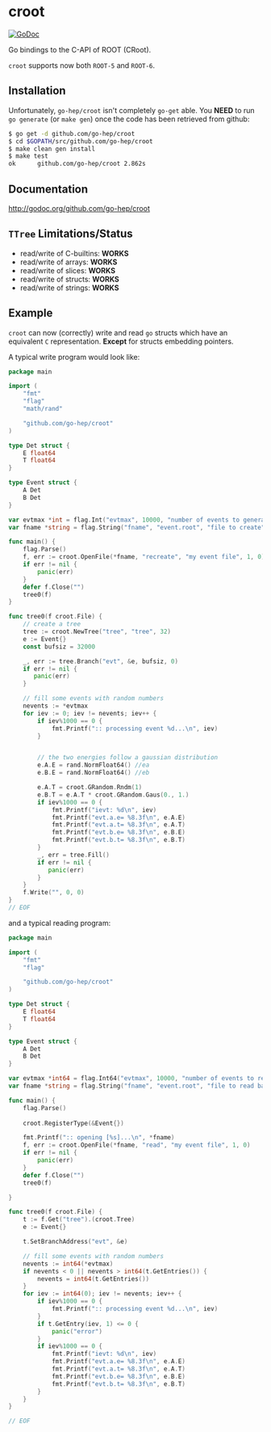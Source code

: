 croot
=====

[![GoDoc](https://godoc.org/github.com/go-hep/croot?status.svg)](https://godoc.org/github.com/go-hep/croot)

Go bindings to the C-API of ROOT (CRoot).

`croot` supports now both `ROOT-5` and `ROOT-6`.

## Installation

Unfortunately, ``go-hep/croot`` isn't completely ``go-get`` able.
You **NEED** to run `go generate` (or `make gen`) once the code has been retrieved from github:

```sh
$ go get -d github.com/go-hep/croot
$ cd $GOPATH/src/github.com/go-hep/croot
$ make clean gen install
$ make test
ok  	github.com/go-hep/croot	2.862s
```    


## Documentation

 http://godoc.org/github.com/go-hep/croot


## ``TTree`` Limitations/Status

- read/write of C-builtins: **WORKS**
- read/write of arrays: **WORKS**
- read/write of slices: **WORKS**
- read/write of structs: **WORKS**
- read/write of strings: **WORKS**

## Example

`croot` can now (correctly) write and read `go` structs which have
an equivalent `C` representation.
**Except** for structs embedding pointers.

A typical write program would look like:

``` go
package main

import (
	"fmt"
	"flag"
	"math/rand"

	"github.com/go-hep/croot"
)

type Det struct {
	E float64
	T float64
}

type Event struct {
	A Det
	B Det
}

var evtmax *int = flag.Int("evtmax", 10000, "number of events to generate")
var fname *string = flag.String("fname", "event.root", "file to create")

func main() {
	flag.Parse()
	f, err := croot.OpenFile(*fname, "recreate", "my event file", 1, 0)
	if err != nil {
		panic(err)
	}
	defer f.Close("")
	tree0(f)
}

func tree0(f croot.File) {
	// create a tree
	tree := croot.NewTree("tree", "tree", 32)
	e := Event{}
	const bufsiz = 32000

	_, err := tree.Branch("evt", &e, bufsiz, 0)
	if err != nil {
	   panic(err)
	}

	// fill some events with random numbers
	nevents := *evtmax
	for iev := 0; iev != nevents; iev++ {
		if iev%1000 == 0 {
			fmt.Printf(":: processing event %d...\n", iev)
		}


		// the two energies follow a gaussian distribution
		e.A.E = rand.NormFloat64() //ea
		e.B.E = rand.NormFloat64() //eb

		e.A.T = croot.GRandom.Rndm(1)
		e.B.T = e.A.T * croot.GRandom.Gaus(0., 1.)
		if iev%1000 == 0 {
			fmt.Printf("ievt: %d\n", iev)
			fmt.Printf("evt.a.e= %8.3f\n", e.A.E)
			fmt.Printf("evt.a.t= %8.3f\n", e.A.T)
			fmt.Printf("evt.b.e= %8.3f\n", e.B.E)
			fmt.Printf("evt.b.t= %8.3f\n", e.B.T)
		}
		_, err = tree.Fill()
		if err != nil {
		   panic(err)
        }
	}
	f.Write("", 0, 0)
}
// EOF
```

and a typical reading program:
``` go
package main

import (
	"fmt"
	"flag"

	"github.com/go-hep/croot"
)

type Det struct {
	E float64
	T float64
}

type Event struct {
	A Det
	B Det
}

var evtmax *int64 = flag.Int64("evtmax", 10000, "number of events to read")
var fname *string = flag.String("fname", "event.root", "file to read back")

func main() {
	flag.Parse()
	
	croot.RegisterType(&Event{})

	fmt.Printf(":: opening [%s]...\n", *fname)
	f, err := croot.OpenFile(*fname, "read", "my event file", 1, 0)
	if err != nil {
		panic(err)
	}
	defer f.Close("")
	tree0(f)

}

func tree0(f croot.File) {
	t := f.Get("tree").(croot.Tree)
	e := Event{}

	t.SetBranchAddress("evt", &e)

	// fill some events with random numbers
	nevents := int64(*evtmax)
	if nevents < 0 || nevents > int64(t.GetEntries()) {
		nevents = int64(t.GetEntries())
	}
	for iev := int64(0); iev != nevents; iev++ {
		if iev%1000 == 0 {
			fmt.Printf(":: processing event %d...\n", iev)
		}
		if t.GetEntry(iev, 1) <= 0 {
			panic("error")
		}
		if iev%1000 == 0 {
			fmt.Printf("ievt: %d\n", iev)
			fmt.Printf("evt.a.e= %8.3f\n", e.A.E)
			fmt.Printf("evt.a.t= %8.3f\n", e.A.T)
			fmt.Printf("evt.b.e= %8.3f\n", e.B.E)
			fmt.Printf("evt.b.t= %8.3f\n", e.B.T)
		}
	}
}

// EOF
```
